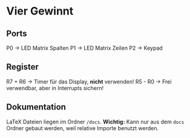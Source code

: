 # Vier Gewinnt

## Ports

P0 -> LED Matrix Spalten
P1 -> LED Matrix Zeilen
P2 -> Keypad

## Register

R7 + R6 -> Timer für das Display, **nicht** verwenden!
R5 - R0 -> Frei verwendbar, aber in Interrupts sichern!


## Dokumentation

LaTeX Dateien liegen im Ordner `/docs`. **Wichtig:** Kann nur aus dem `docs` Ordner gebaut werden, weil relative Importe benutzt werden.
